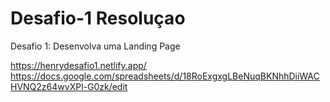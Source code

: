 # Desafio-1 Resoluçao
Desafio 1: Desenvolva uma Landing Page

https://henrydesafio1.netlify.app/
https://docs.google.com/spreadsheets/d/18RoExgxgLBeNuqBKNhhDiiWACHVNQ2z64wvXPl-G0zk/edit
